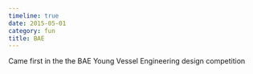 ```yaml
---
timeline: true
date: 2015-05-01
category: fun
title: BAE
---
```


Came first in the the BAE Young Vessel Engineering design competition
